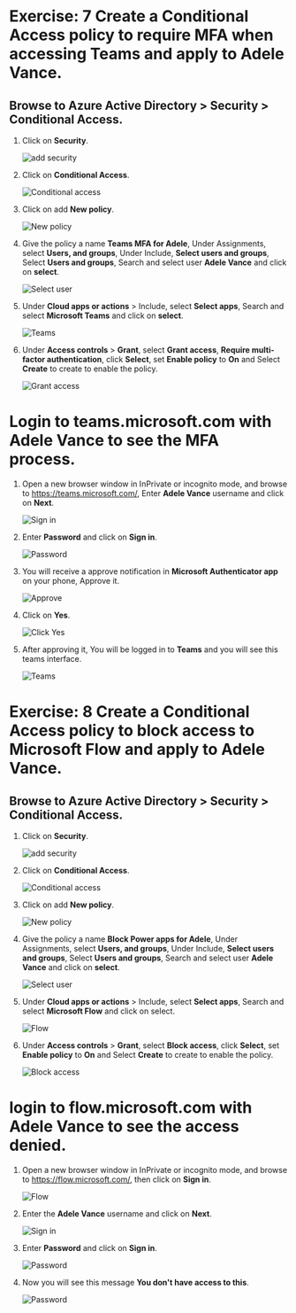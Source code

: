 # Exercise: 7 Create a Conditional Access policy to require MFA when accessing Teams and apply to Adele Vance.



## Browse to Azure Active Directory > Security > Conditional Access.



1. Click on **Security**.




   ![](images/aad-security.png "add security")




2. Click on **Conditional Access**.




   ![](images/conditional-access.png "Conditional access")



3. Click on add **New policy**.





   ![](images/new-policy.png "New policy")




4. Give the policy a name **Teams MFA for Adele**, Under Assignments, select **Users, and groups**, Under Include, **Select users and groups**, Select **Users and groups**, Search and select user **Adele Vance** and click on **select**.




   ![](images/select-user.png "Select user")




5. Under **Cloud apps or actions** > Include, select **Select apps**, Search and select **Microsoft Teams** and click on **select**.




   ![](images/select-teams.png "Teams")




6. Under **Access controls** > **Grant**, select **Grant access**, **Require multi-factor authentication**, click **Select**, set **Enable policy** to **On** and Select **Create** to create to enable the policy.




   ![](images/grant-access.png "Grant access")




# Login to teams.microsoft.com with Adele Vance to see the MFA process.


1. Open a new browser window in InPrivate or incognito mode, and browse to https://teams.microsoft.com/, Enter **Adele Vance** username and click on **Next**.




   ![](images/teams-sign-in.png "Sign in")



2. Enter **Password** and click on **Sign in**.




   ![](images/teams-password.png "Password")



3. You will receive a approve notification in **Microsoft Authenticator app** on your phone, Approve it.




   ![](images/teams-approve.png "Approve")




4. Click on **Yes**.




   ![](images/click-yes.png "Click Yes")




5. After approving it, You will be logged in to **Teams** and you will see this teams interface.





   ![](images/teams-window.png "Teams")





# Exercise: 8 Create a Conditional Access policy to block access to Microsoft Flow and apply to Adele Vance.




## Browse to Azure Active Directory > Security > Conditional Access.




1. Click on **Security**.




   ![](images/aad-security.png "add security")




2. Click on **Conditional Access**.




   ![](images/conditional-access.png "Conditional access")



3. Click on add **New policy**.





   ![](images/new-policy.png "New policy")




4. Give the policy a name **Block Power apps for Adele**, Under Assignments, select **Users, and groups**, Under Include, **Select users and groups**, Select **Users and groups**, Search and select user **Adele Vance** and click on **select**.




   ![](images/block-flow.png "Select user")



5. Under **Cloud apps or actions** > Include, select **Select apps**, Search and select **Microsoft Flow** and click on select.




   ![](images/block-flow-app.png "Flow")




6. Under **Access controls** > **Grant**, select **Block access**, click **Select**, set **Enable policy** to **On** and Select **Create** to create to enable the policy.




   ![](images/block-policy.png "Block access")




# login to flow.microsoft.com with Adele Vance to see the access denied.




1. Open a new browser window in InPrivate or incognito mode, and browse to https://flow.microsoft.com/, then click on **Sign in**.




   ![](images/flow-browse.png "Flow")




2. Enter the **Adele Vance** username and click on **Next**.





   ![](images/teams-sign-in.png "Sign in")



2. Enter **Password** and click on **Sign in**.




   ![](images/teams-password.png "Password")




3. Now you will see this message **You don't have access to this**.




   ![](images/no-access.png "Password")